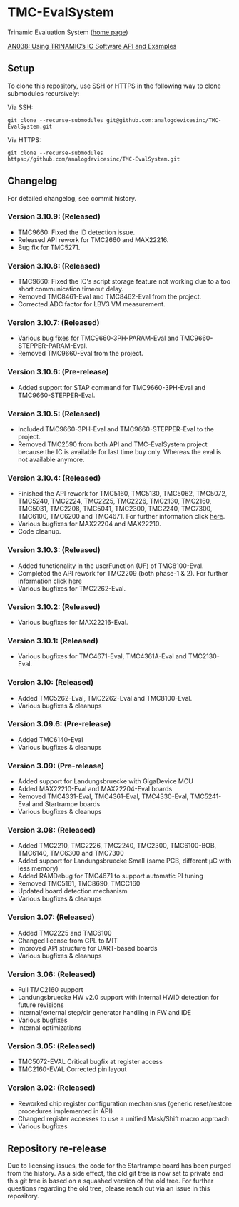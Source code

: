 # TMC-EvalSystem

Trinamic Evaluation System ([home page](https://www.analog.com/en/resources/evaluation-hardware-and-software/motor-motion-control-software/landungsbrucke-eval-system.html))

[AN038: Using TRINAMIC’s IC Software API and Examples](https://www.analog.com/media/en/technical-documentation/app-notes/an-038.pdf)

## Setup
To clone this repository, use SSH or HTTPS in the following way to clone submodules recursively:  

Via SSH:

`git clone --recurse-submodules git@github.com:analogdevicesinc/TMC-EvalSystem.git`

Via HTTPS:

`git clone --recurse-submodules https://github.com/analogdevicesinc/TMC-EvalSystem.git`

## Changelog

For detailed changelog, see commit history.

### Version 3.10.9: (Released)
 * TMC9660: Fixed the ID detection issue.
 * Released API rework for TMC2660 and MAX22216.
 * Bug fix for TMC5271.

### Version 3.10.8: (Released)
 * TMC9660: Fixed the IC's script storage feature not working due to a too short communication timeout delay.
 * Removed TMC8461-Eval and TMC8462-Eval from the project.
 * Corrected ADC factor for LBV3 VM measurement.
 
### Version 3.10.7: (Released)
 * Various bug fixes for TMC9660-3PH-PARAM-Eval and TMC9660-STEPPER-PARAM-Eval.
 * Removed TMC9660-Eval from the project.
 
### Version 3.10.6: (Pre-release)
 * Added support for STAP command for TMC9660-3PH-Eval and TMC9660-STEPPER-Eval.
 
### Version 3.10.5: (Released)
 * Included TMC9660-3PH-Eval and TMC9660-STEPPER-Eval to the project.
 * Removed TMC2590 from both API and TMC-EvalSystem project because the IC is available for last time buy only. Whereas the eval is not available anymore.
 
### Version 3.10.4: (Released)
 * Finished the API rework for TMC5160, TMC5130, TMC5062, TMC5072, TMC5240, TMC2224, TMC2225, TMC2226, TMC2130, TMC2160, TMC5031, TMC2208, TMC5041, TMC2300, TMC2240, TMC7300, TMC6100, TMC6200 and TMC4671. For further information click [here](https://github.com/analogdevicesinc/TMC-API/issues/53).
 * Various bugfixes for MAX22204 and MAX22210.
 * Code cleanup.
 
### Version 3.10.3: (Released)
 * Added functionality in the userFunction (UF) of TMC8100-Eval.
 * Completed the API rework for TMC2209 (both phase-1 & 2). For further information click [here](https://github.com/analogdevicesinc/TMC-API/blob/e58c4df79796d2d25a27583a5c59e88415263111/tmc/ic/TMC2209/README.md)
 * Various bugfixes for TMC2262-Eval.
 
### Version 3.10.2: (Released)
 * Various bugfixes for MAX22216-Eval.
 
### Version 3.10.1: (Released)
 * Various bugfixes for TMC4671-Eval, TMC4361A-Eval and TMC2130-Eval.
 
### Version 3.10: (Released)
 * Added TMC5262-Eval, TMC2262-Eval and TMC8100-Eval.
 * Various bugfixes & cleanups

### Version 3.09.6: (Pre-release)
 * Added TMC6140-Eval
 * Various bugfixes & cleanups

### Version 3.09: (Pre-release)
 * Added support for Landungsbruecke with GigaDevice MCU
 * Added MAX22210-Eval and MAX22204-Eval boards
 * Removed TMC4331-Eval, TMC4361-Eval, TMC4330-Eval, TMC5241-Eval and Startrampe boards
 * Various bugfixes & cleanups

### Version 3.08: (Released)
 * Added TMC2210, TMC2226, TMC2240, TMC2300, TMC6100-BOB, TMC6140, TMC6300 and TMC7300
 * Added support for Landungsbruecke Small (same PCB, different µC with less memory)
 * Added RAMDebug for TMC4671 to support automatic PI tuning
 * Removed TMC5161, TMC8690, TMCC160
 * Updated board detection mechanism
 * Various bugfixes & cleanups

### Version 3.07: (Released)
 * Added TMC2225 and TMC6100
 * Changed license from GPL to MIT
 * Improved API structure for UART-based boards
 * Various bugfixes & cleanups

### Version 3.06: (Released)
* Full TMC2160 support
* Landungsbruecke HW v2.0 support with internal HWID detection for future revisions
* Internal/external step/dir generator handling in FW and IDE
* Various bugfixes
* Internal optimizations

### Version 3.05: (Released)
* TMC5072-EVAL Critical bugfix at register access
* TMC2160-EVAL Corrected pin layout

### Version 3.02: (Released)
* Reworked chip register configuration mechanisms (generic reset/restore procedures implemented in API)
* Changed register accesses to use a unified Mask/Shift macro approach
* Various bugfixes

## Repository re-release
Due to licensing issues, the code for the Startrampe board has been purged from the history.
As a side effect, the old git tree is now set to private and this git tree is based on a squashed version of the old tree.
For further questions regarding the old tree, please reach out via an issue in this repository.
